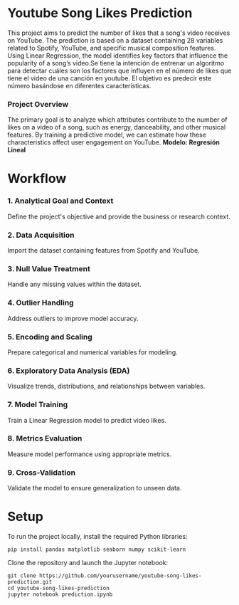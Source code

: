 ﻿# Youtube Song Likes Prediction
 
This project aims to predict the number of likes that a song's video receives on YouTube. The prediction is based on a dataset containing 28 variables related to Spotify, YouTube, and specific musical composition features. Using Linear Regression, the model identifies key factors that influence the popularity of a song’s video.Se tiene la intención de entrenar un algoritmo para detectar cuáles son los factores que influyen en el número de likes que tiene el video de una canción en youtube. El objetivo es predecir este número basándose en diferentes características. 

### Project Overview
The primary goal is to analyze which attributes contribute to the number of likes on a video of a song, such as energy, danceability, and other musical features. By training a predictive model, we can estimate how these characteristics affect user engagement on YouTube.
**Modelo: Regresión Lineal**

# Workflow

### 1. Analytical Goal and Context
Define the project's objective and provide the business or research context.
### 2. Data Acquisition
Import the dataset containing features from Spotify and YouTube.
### 3. Null Value Treatment
Handle any missing values within the dataset.
### 4. Outlier Handling
Address outliers to improve model accuracy.
### 5. Encoding and Scaling
Prepare categorical and numerical variables for modeling.
### 6. Exploratory Data Analysis (EDA)
Visualize trends, distributions, and relationships between variables.
### 7. Model Training
Train a Linear Regression model to predict video likes.
### 8. Metrics Evaluation
Measure model performance using appropriate metrics.
### 9. Cross-Validation
Validate the model to ensure generalization to unseen data.


# Setup
To run the project locally, install the required Python libraries:

```
pip install pandas matplotlib seaborn numpy scikit-learn
```

Clone the repository and launch the Jupyter notebook:
```
git clone https://github.com/yourusername/youtube-song-likes-prediction.git
cd youtube-song-likes-prediction
jupyter notebook prediction.ipynb

```

